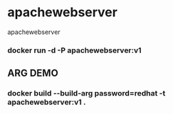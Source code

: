 # apachewebserver
apachewebserver

### docker run -d -P apachewebserver:v1 
## ARG DEMO
### docker build --build-arg password=redhat -t apachewebserver:v1 . 


